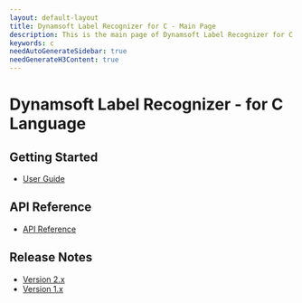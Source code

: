 ```yaml
---
layout: default-layout
title: Dynamsoft Label Recognizer for C - Main Page
description: This is the main page of Dynamsoft Label Recognizer for C Language.
keywords: c
needAutoGenerateSidebar: true
needGenerateH3Content: true
---
```


# Dynamsoft Label Recognizer - for C Language

## Getting Started

- [User Guide](user-guide.md)

## API Reference

- [API Reference](api-reference/index.md)

## Release Notes

- [Version 2.x](../c-cplusplus/release-notes/c-cpp-2.md)
- [Version 1.x](../c-cplusplus/release-notes/c-cpp-1.md)